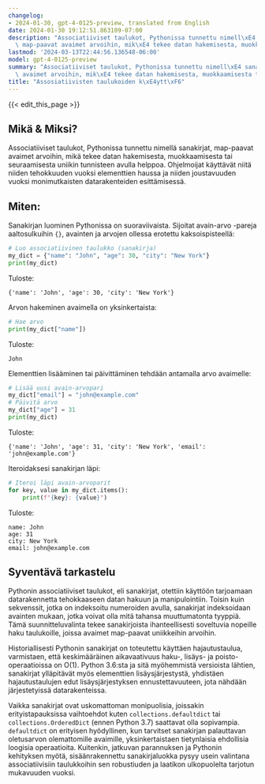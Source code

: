```yaml
---
changelog:
- 2024-01-30, gpt-4-0125-preview, translated from English
date: 2024-01-30 19:12:51.863109-07:00
description: "Associatiiviset taulukot, Pythonissa tunnettu nimell\xE4 sanakirjat,\
  \ map-paavat avaimet arvoihin, mik\xE4 tekee datan hakemisesta, muokkaamisesta tai\u2026"
lastmod: '2024-03-13T22:44:56.136548-06:00'
model: gpt-4-0125-preview
summary: "Associatiiviset taulukot, Pythonissa tunnettu nimell\xE4 sanakirjat, map-paavat\
  \ avaimet arvoihin, mik\xE4 tekee datan hakemisesta, muokkaamisesta tai\u2026"
title: "Assosiatiivisten taulukoiden k\xE4ytt\xF6"
---
```


{{< edit_this_page >}}

## Mikä & Miksi?

Associatiiviset taulukot, Pythonissa tunnettu nimellä sanakirjat, map-paavat avaimet arvoihin, mikä tekee datan hakemisesta, muokkaamisesta tai seuraamisesta uniikin tunnisteen avulla helppoa. Ohjelmoijat käyttävät niitä niiden tehokkuuden vuoksi elementtien haussa ja niiden joustavuuden vuoksi monimutkaisten datarakenteiden esittämisessä.

## Miten:

Sanakirjan luominen Pythonissa on suoraviivaista. Sijoitat avain-arvo -pareja aaltosulkuihin `{}`, avainten ja arvojen ollessa erotettu kaksoispisteellä:

```Python
# Luo associatiivinen taulukko (sanakirja)
my_dict = {"name": "John", "age": 30, "city": "New York"}
print(my_dict)
```

Tuloste:
```
{'name': 'John', 'age': 30, 'city': 'New York'}
```

Arvon hakeminen avaimella on yksinkertaista:

```Python
# Hae arvo
print(my_dict["name"])
```

Tuloste:
```
John
```

Elementtien lisääminen tai päivittäminen tehdään antamalla arvo avaimelle:

```Python
# Lisää uusi avain-arvopari
my_dict["email"] = "john@example.com"
# Päivitä arvo
my_dict["age"] = 31
print(my_dict)
```

Tuloste:
```
{'name': 'John', 'age': 31, 'city': 'New York', 'email': 'john@example.com'}
```

Iteroidaksesi sanakirjan läpi:

```Python
# Iteroi läpi avain-arvoparit
for key, value in my_dict.items():
    print(f"{key}: {value}")
```

Tuloste:
```
name: John
age: 31
city: New York
email: john@example.com
```

## Syventävä tarkastelu

Pythonin associatiiviset taulukot, eli sanakirjat, otettiin käyttöön tarjoamaan datarakennetta tehokkaaseen datan hakuun ja manipulointiin. Toisin kuin sekvenssit, jotka on indeksoitu numeroiden avulla, sanakirjat indeksoidaan avainten mukaan, jotka voivat olla mitä tahansa muuttumatonta tyyppiä. Tämä suunnitteluvalinta tekee sanakirjoista ihanteellisesti soveltuvia nopeille haku taulukoille, joissa avaimet map-paavat uniikkeihin arvoihin.

Historiallisesti Pythonin sanakirjat on toteutettu käyttäen hajautustaulua, varmistaen, että keskimääräinen aikavaativuus haku-, lisäys- ja poisto-operaatioissa on O(1). Python 3.6:sta ja sitä myöhemmistä versioista lähtien, sanakirjat ylläpitävät myös elementtien lisäysjärjestystä, yhdistäen hajautustaulujen edut lisäysjärjestyksen ennustettavuuteen, jota nähdään järjestetyissä datarakenteissa.

Vaikka sanakirjat ovat uskomattoman monipuolisia, joissakin erityistapauksissa vaihtoehdot kuten `collections.defaultdict` tai `collections.OrderedDict` (ennen Python 3.7) saattavat olla sopivampia. `defaultdict` on erityisen hyödyllinen, kun tarvitset sanakirjan palauttavan oletusarvon olemattomille avaimille, yksinkertaistaen tietynlaisia ehdollisia loogisia operaatioita. Kuitenkin, jatkuvan parannuksen ja Pythonin kehityksen myötä, sisäänrakennettu sanakirjaluokka pysyy usein valintana associatiivisiin taulukkoihin sen robustiuden ja laatikon ulkopuolelta tarjotun mukavuuden vuoksi.
